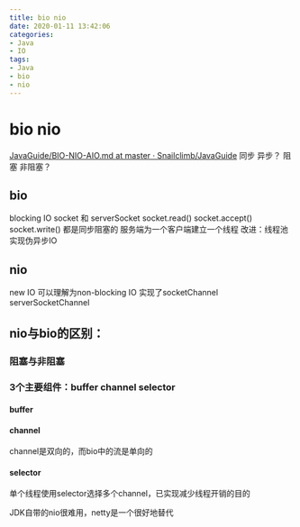 ```yaml
---
title: bio nio
date: 2020-01-11 13:42:06
categories:
- Java
- IO
tags:
- Java
- bio
- nio
---
```

# bio nio
<!--more-->
[JavaGuide/BIO-NIO-AIO.md at master · Snailclimb/JavaGuide](https://github.com/Snailclimb/JavaGuide/blob/master/docs/java/BIO-NIO-AIO.md)
同步 异步？
阻塞 非阻塞？
## bio
blocking IO
socket 和 serverSocket
socket.read() socket.accept() socket.write() 都是同步阻塞的
服务端为一个客户端建立一个线程
改进：线程池实现伪异步IO
## nio
new IO
可以理解为non-blocking IO
实现了socketChannel serverSocketChannel

## nio与bio的区别：
### 阻塞与非阻塞
### 3个主要组件：buffer channel selector
#### buffer


#### channel
channel是双向的，而bio中的流是单向的

#### selector
单个线程使用selector选择多个channel，已实现减少线程开销的目的

JDK自带的nio很难用，netty是一个很好地替代
